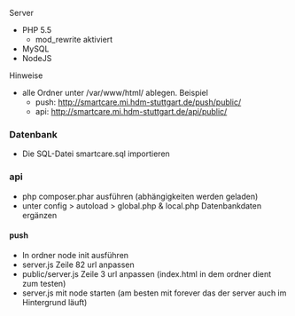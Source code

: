 Server
- PHP 5.5
  - mod_rewrite aktiviert
- MySQL 
- NodeJS

Hinweise
- alle Ordner unter /var/www/html/ ablegen. Beispiel
  - push: http://smartcare.mi.hdm-stuttgart.de/push/public/
  - api: http://smartcare.mi.hdm-stuttgart.de/api/public/

### Datenbank
- Die SQL-Datei smartcare.sql importieren

### api
-  php composer.phar ausführen (abhängigkeiten werden geladen)
-  unter config > autoload > global.php & local.php Datenbankdaten ergänzen 

#### push
- In ordner node init ausführen
- server.js Zeile 82 url anpassen
- public/server.js Zeile 3 url anpassen (index.html in dem ordner dient zum testen)
- server.js mit node starten (am besten mit forever das der server auch im Hintergrund läuft)

